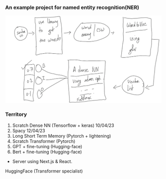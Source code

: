 ### An example project for named entity recognition(NER)

![alt text](assets/asset.png)


### Territory

1. Scratch Dense NN (Tensorflow + keras) 10/04/23
2. Spacy 12/04/23
3. Long Short Term Memory (Pytorch + lightening)
4. Scratch Transformer (Pytorch)
5. GPT + fine-tuning (Hugging-face)
6. Bert + fine-tuning (Hugging-face)

- Server using Next.js & React. 

HuggingFace (Transformer specialist)